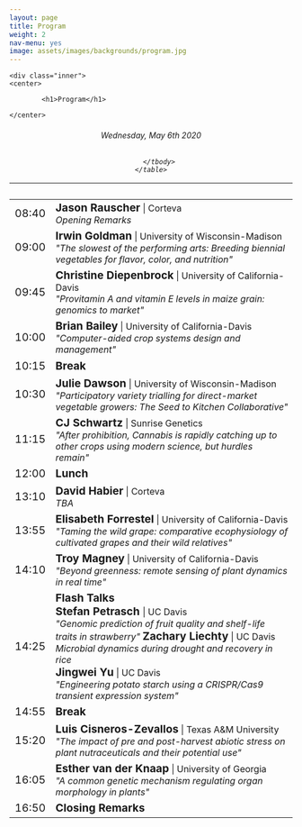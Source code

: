 ```yaml
---
layout: page
title: Program
weight: 2
nav-menu: yes
image: assets/images/backgrounds/program.jpg
---
```


<!-- Main -->
<div id="main" class="alt">

<!-- One -->

	<div class="inner">
	<center>

			<h1>Program</h1>

	</center>

<!-- Content -->
<!-- Table -->
<center><h6> Wednesday, May 6th 2020 </h6></center>

<h6>
<center>
<!-- Commented out room location and parking information -->
<!-- <a style="color:#c99700;" href="http://campusmap.ucdavis.edu/?b=223"> Multipurpose Room, UC Davis Student Community Center </a> 
&nbsp;&nbsp;&nbsp; | &nbsp;&nbsp;&nbsp;
<a style="color:#c99700;" href="http://taps.ucdavis.edu/parking/information/maps">UC Davis parking information</a> 
<h6>Wednesday, May 6th 2020 <h6> &nbsp;&nbsp;&nbsp; | &nbsp;&nbsp;&nbsp;
<a style="color:#c99700;" href=""> View the symposium </a> 
</center>-->

<div class="table-wrapper">
	<table>
		<thead>
			<tr>
				<th>&nbsp;</th>
				<th>&nbsp;</th>
			</tr>
		</thead>
		<tbody>

<!-- <tr>
<td style="font-size:120%;">08:00</td>
<td><i>Registration</i></td>
</tr> -->

<tr>
<td style="font-size:120%;">08:40</td>
<td> <b style="font-size:120%;">Jason Rauscher</b> | Corteva<br>  <i>Opening Remarks</i></td>
</tr>

<tr>
<td style="font-size:120%;">09:00</td>
<td> <b style="font-size:120%;">Irwin Goldman</b> | University of Wisconsin-Madison<br>  
<i>"The slowest of the performing arts: Breeding biennial vegetables for flavor, color, and nutrition"</i></td>
</tr>

<tr>
<td style="font-size:120%;">09:45</td>
<td> <b style="font-size:120%;">Christine Diepenbrock</b> | University of California-Davis<br>  <i>"Provitamin A and vitamin E levels in maize grain: genomics to market"</i></td>
</tr>

<tr>
<td style="font-size:120%;">10:00</td>
<td> <b style="font-size:120%;">Brian Bailey</b> | University of California-Davis<br>  <i>"Computer-aided crop systems design and management"</i></td>
</tr>

<tr>
<td style="font-size:120%;">10:15</td>
<td><b style="font-size:120%;"> Break </b> <!--| <b style="font-size:120%;">Poster Access</b>--></td>
</tr>

<tr>
<td style="font-size:120%;">10:30</td>
<td> <b style="font-size:120%;">Julie Dawson</b> | University of Wisconsin-Madison<br>  
<i>"Participatory variety trialling for direct-market vegetable growers: The Seed to Kitchen Collaborative"</i></td>
</tr>

<tr>
<td style="font-size:120%;">11:15</td>
<td> <b style="font-size:120%;">CJ Schwartz</b> | Sunrise Genetics<br>  
<i>"After prohibition, Cannabis is rapidly catching up to other crops using modern science, but hurdles remain"</i></td>
</tr>



<tr>
<td style="font-size:120%;">12:00</td>
<td><b style="font-size:120%;">Lunch</b> <!--| <b style="font-size:120%;">Poster Access</b>--></td>
</tr>

<tr>
<td style="font-size:120%;">13:10</td>
<td> <b style="font-size:120%;">David Habier</b> | Corteva<br>  
<i>TBA</i></td>
</tr>

<tr>
<td style="font-size:120%;">13:55</td>
<td> <b style="font-size:120%;">Elisabeth Forrestel</b> | University of California-Davis<br>  <i>"Taming the wild grape: comparative ecophysiology of cultivated grapes and their wild relatives"</i></td>
</tr>

<tr>
<td style="font-size:120%;">14:10</td>
<td> <b style="font-size:120%;">Troy Magney</b> | University of California-Davis<br>  <i>"Beyond greenness: remote sensing of plant dynamics in real time"</i></td>
</tr>

<tr>
<td style="font-size:120%;">14:25</td>
<td><b style="font-size:120%;">Flash Talks</b> <br> 
<b style="font-size:120%;">Stefan Petrasch </b> | UC Davis<br><i> "Genomic prediction of fruit quality and shelf-life traits in strawberry"</i>
<b style="font-size:120%;">Zachary Liechty</b> | UC Davis<br> <i> Microbial dynamics during drought and recovery in rice</i><br>
<b style="font-size:120%;">Jingwei Yu</b> | UC Davis<br> <i> "Engineering potato starch using a CRISPR/Cas9 transient expression system" </i></td>
</tr>


<tr>
<td style="font-size:120%;">14:55</td>
<td><b style="font-size:120%;">Break</b> </td>
</tr>


<tr>
<td style="font-size:120%;">15:20</td>
<td> <b style="font-size:120%;">Luis Cisneros-Zevallos</b> | Texas A&M University<br>  <i>"The impact of pre and post-harvest abiotic stress on plant nutraceuticals and their potential use"</i></td>
</tr>

<tr>
<td style="font-size:120%;">16:05</td>
<td> <b style="font-size:120%;">Esther van der Knaap</b> | University of Georgia<br>  <i>"A common genetic mechanism regulating organ morphology in plants"</i></td>
</tr>

<tr>
<td style="font-size:120%;">16:50</td>
<td><b style="font-size:120%;">Closing Remarks</b> </td>
</tr>


		</tbody>
	</table>
</div>
<!--</h6>-->
<!-- Commented out lunch and memorabilia note -->
<!--<p style="text-align: left;"><i> - Lunch for first 200 attendees and memorabilia provided</i></p> -->

<!--</div>
</div> -->
